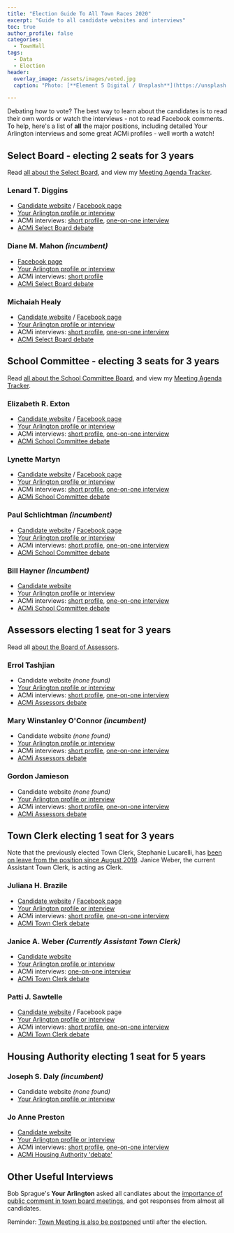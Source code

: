 ```yaml
---
title: "Election Guide To All Town Races 2020"
excerpt: "Guide to all candidate websites and interviews"
toc: true
author_profile: false
categories:
  - TownHall
tags:
  - Data
  - Election
header:
  overlay_image: /assets/images/voted.jpg
  caption: "Photo: [**Element 5 Digital / Unsplash**](https://unsplash.com/@element5digital)"

---
```


Debating how to vote?  The best way to learn about the candidates is to read their own words or watch the interviews - not to read Facebook comments.  To help, here's a list of **all** the major positions, including detailed Your Arlington interviews and some great ACMi profiles - well worth a watch!

## Select Board - electing 2 seats for 3 years

Read [all about the Select Board](/townhall/#select), and view my [Meeting Agenda Tracker](/meetings/select/).

### Lenard T. Diggins

- [Candidate website](https://www.digginsforselectboard.com) / [Facebook page](https://www.facebook.com/LenForSelectBoard/)
- [Your Arlington profile or interview](https://www.yourarlington.com/arlington-archives/town-school/elections/16604-diggins-011320.html)
- ACMi interviews: [short profile](https://acmi.tv/videos/select-board-candidate-profiles-2020-lenard-t-diggins/), [one-on-one interview](https://acmi.tv/videos/one-on-one-select-board-lenard-diggins/)
- [ACMi Select Board debate](https://acmi.tv/videos/arlington-select-board-debate-2020/)

### Diane M. Mahon _(incumbent)_

- [Facebook page](https://www.facebook.com/Diane.Mahon.for.SelectBoard/)
- [Your Arlington profile or interview](https://www.yourarlington.com/arlington-archives/town-school/elections/16905-mahon-032520.html)
- ACMi interviews: [short profile](https://acmi.tv/videos/select-board-candidate-profiles-2020-diane-mahon/)
- [ACMi Select Board debate](https://acmi.tv/videos/arlington-select-board-debate-2020/)


### Michaiah Healy

- [Candidate website](https://www.healyforselectboard.com) / [Facebook page](https://www.facebook.com/MichaiahHealyforSelectBoard/)
- [Your Arlington profile or interview](https://www.yourarlington.com/arlington-archives/town-school/elections/16829-healy-031120.html)
- ACMi interviews: [short profile](https://acmi.tv/videos/select-board-candidate-profiles-2020-michaiah-healy/), [one-on-one interview](https://acmi.tv/videos/one-on-one-select-board-michaiah-healy/)
- [ACMi Select Board debate](https://acmi.tv/videos/arlington-select-board-debate-2020/)


## School Committee - electing 3 seats for 3 years

Read [all about the School Committee Board](/townhall/#school), and view my [Meeting Agenda Tracker](/meetings/school/).

### Elizabeth R. Exton

- [Candidate website](https://www.elizabethexton.com) / [Facebook page](https://www.facebook.com/ExtonforSchoolCommittee/)
- [Your Arlington profile or interview](https://www.yourarlington.com/arlington-archives/town-school/elections/16765-exton-022220.html)
- ACMi interviews: [short profile](https://acmi.tv/videos/school-committee-candidate-profiles-elizabeth-r-exton/), [one-on-one interview](https://acmi.tv/videos/one-on-one-school-committee-elizabeth-exton/)
- [ACMi School Committee debate](https://acmi.tv/videos/arlington-school-committee-debate-2020/)

### Lynette Martyn

- [Candidate website](https://www.electlynette.com) / [Facebook page](https://www.facebook.com/ElectLynetteSchoolCommittee/)
- [Your Arlington profile or interview](https://www.yourarlington.com/arlington-archives/town-school/elections/16780-martyn-022820.html)
- ACMi interviews: [short profile](https://acmi.tv/videos/school-committee-candidate-profiles-lynette-martyn-2020/), [one-on-one interview](https://acmi.tv/videos/one-on-one-school-committee-lynette-martin/)
- [ACMi School Committee debate](https://acmi.tv/videos/arlington-school-committee-debate-2020/)

### Paul Schlichtman _(incumbent)_

- [Candidate website](http://www.schlichtman.org) / [Facebook page](https://www.facebook.com/paulschlichtman)
- [Your Arlington profile or interview](https://www.yourarlington.com/arlington-archives/town-school/elections/16711-schlichtman-020920.html)
- ACMi interviews: [short profile](https://acmi.tv/videos/school-committee-candidate-profiles-paul-schlichtman-2020/), [one-on-one interview](https://acmi.tv/videos/one-on-one-school-committee-paul-schlichtman/)
- [ACMi School Committee debate](https://acmi.tv/videos/arlington-school-committee-debate-2020/)

### Bill Hayner _(incumbent)_

- [Candidate website](https://www.facebook.com/paulschlichtman)
- [Your Arlington profile or interview](https://www.yourarlington.com/arlington-archives/town-school/elections/16630-hayner-012620.html)
- ACMi interviews: [short profile](https://acmi.tv/videos/school-committee-candidate-profiles-bill-hayner-2020/), [one-on-one interview](https://acmi.tv/videos/one-on-one-school-committee-bill-hayner/)
- [ACMi School Committee debate](https://acmi.tv/videos/arlington-school-committee-debate-2020/)


## Assessors electing 1 seat for 3 years

Read all [about the Board of Assessors](/townhall/#assessors).

### Errol Tashjian

- Candidate website _(none found)_
- [Your Arlington profile or interview](https://www.yourarlington.com/arlington-archives/town-school/elections/16799-tashjian-030420.html)
- ACMi interviews: [short profile](https://acmi.tv/videos/assessors-candidate-profiles-errol-tashjian-2020/), [one-on-one interview](https://acmi.tv/videos/one-on-one-assessors-errol-tashjian/)
- [ACMi Assessors debate](https://acmi.tv/videos/arlington-assessors-debate-2020/)

### Mary Winstanley O'Connor _(incumbent)_

- Candidate website _(none found)_
- [Your Arlington profile or interview](https://www.yourarlington.com/arlington-archives/town-school/elections/16732-oconnor-021620.html)
- ACMi interviews: [short profile](https://acmi.tv/videos/assessors-candidate-profiles-mary-winstanley-oconnor-2020/), [one-on-one interview](https://acmi.tv/videos/one-on-one-assessors-mary-winstanley-oconnor/)
- [ACMi Assessors debate](https://acmi.tv/videos/arlington-assessors-debate-2020/)

### Gordon Jamieson

- Candidate website _(none found)_
- [Your Arlington profile or interview](https://www.yourarlington.com/arlington-archives/town-school/elections/16955-jamieson-40820.html)
- ACMi interviews: [short profile](https://acmi.tv/videos/assessors-candidate-profiles-2020-gordon-jamieson/), [one-on-one interview](https://acmi.tv/videos/one-on-one-assessors-gordon-jamieson/)
- [ACMi Assessors debate](https://acmi.tv/videos/arlington-assessors-debate-2020/)


## Town Clerk electing 1 seat for 3 years

Note that the previously elected Town Clerk, Stephanie Lucarelli, has [been on leave from the position since August 2019](https://www.yourarlington.com/arlington-archives/town-school/town-meeting/16064-clerk-090919.html).  Janice Weber, the current Assistant Town Clerk, is acting as Clerk.

### Juliana H. Brazile

- [Candidate website](https://www.brazileforclerk.com) / [Facebook page](https://www.facebook.com/brazileforclerk)
- [Your Arlington profile or interview](https://www.yourarlington.com/arlington-archives/town-school/elections/16629-brazile-011920.html)
- ACMi interviews: [short profile](https://acmi.tv/videos/town-clerk-candidate-profiles-juliana-h-brazile-2020/), [one-on-one interview](https://acmi.tv/videos/one-on-one-town-clerk-juliana-h-brazile/)
- [ACMi Town Clerk debate](https://acmi.tv/videos/arlington-town-clerk-debate-2020/)

### Janice A. Weber _(Currently Assistant Town Clerk)_

- [Candidate website](http://weberforclerk.org)
- [Your Arlington profile or interview](https://www.yourarlington.com/arlington-archives/town-school/elections/16678-weber-020220.html)
- ACMi interviews: [one-on-one interview](https://acmi.tv/videos/one-on-one-town-clerk-janice-weber/)
- [ACMi Town Clerk debate](https://acmi.tv/videos/arlington-town-clerk-debate-2020/)

### Patti J. Sawtelle 

- [Candidate website](https://www.pattifortownclerk.com/) / Facebook page
- [Your Arlington profile or interview](https://www.yourarlington.com/arlington-archives/town-school/elections/16561-sawtelle-010320.html)
- ACMi interviews: [short profile](https://acmi.tv/videos/town-clerk-candidate-profiles-patti-j-sawtelle/), [one-on-one interview](https://acmi.tv/videos/one-on-one-town-clerk-patti-j-sawtelle/)
- [ACMi Town Clerk debate](https://acmi.tv/videos/arlington-town-clerk-debate-2020/)


## Housing Authority electing 1 seat for 5 years  

### Joseph S. Daly  _(incumbent)_

- Candidate website _(none found)_
- [Your Arlington profile or interview](https://www.yourarlington.com/arlington-archives/town-school/elections/16856-daly-031820.html)

### Jo Anne Preston 

- [Candidate website](https://electjoannepreston.com) 
- [Your Arlington profile or interview](https://www.yourarlington.com/arlington-archives/town-school/elections/16929-preston-040120.html)
- ACMi interviews: [short profile](https://acmi.tv/videos/housing-authority-candidate-profiles-jo-anne-preston-2020/), [one-on-one interview](https://acmi.tv/videos/one-on-one-housing-authority-jo-anne-preston/)
- [ACMi Housing Authority 'debate'](https://acmi.tv/videos/arlington-housing-authority-debate-2020/)


## Other Useful Interviews

Bob Sprague's **Your Arlington** asked all candiates about the [importance of public comment in town board meetings](https://www.yourarlington.com/easyblog/entry/3-pols/2745-public-041120.html), and got responses from almost all candidates.


Reminder: [Town Meeting is also be postponed](/townmeeting/town-meeting-during-covid/) until after the election.
